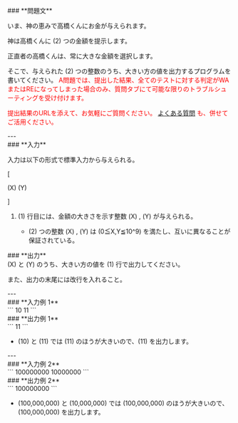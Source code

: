 <div>

<div>
### **問題文**
<section>

いま、神の恵みで高橋くんにお金が与えられます。

神は高橋くんに (2) つの金額を提示します。

正直者の高橋くんは、常に大きな金額を選択します。

そこで、与えられた (2) つの整数のうち、大きい方の値を出力するプログラムを書いてください。
<font color="red">
A問題では、提出した結果、全てのテストに対する判定がWAまたはREになってしまった場合のみ、質問タブにて可能な限りのトラブルシューティングを受け付けます。

提出結果のURLを添えて、お気軽にご質問ください。
<a href="http://abc002.contest.atcoder.jp/faq">
よくある質問</a>
も、併せてご活用ください。</font>
</section>
</div>
---
<div>
<div>
### **入力**
<section>

入力は以下の形式で標準入力から与えられる。

\[

(X) (Y)

\]

<ol>
<li>
(1) 行目には、金額の大きさを示す整数 (X) , (Y) が与えられる。</li>
<ul>
<li>
(2) つの整数 (X) , (Y) は (0≦X,Y≦10^9) を満たし、互いに異なることが保証されている。</li>
</ul>
</ol>
</section>
</div>
<div>
### **出力**
<section>
(X) と (Y) のうち、大きい方の値を (1) 行で出力してください。

また、出力の末尾には改行を入れること。
</section>
</div>
</div>
---
<div>
### **入力例 1**
<section>
```
10 11
```
</section>
</div>
<div>
### **出力例 1**
<section>
```
11
```
<ul>
<li>
(10) と (11) では (11) のほうが大きいので、(11) を出力します。</li>
</ul>
</section>
</div>
---
<div>
### **入力例 2**
<section>
```
100000000 10000000
```
</section>
</div>
<div>
### **出力例 2**
<section>
```
100000000
```
<ul>
<li>
(100,000,000) と (10,000,000) では (100,000,000) のほうが大きいので、(100,000,000) を出力します。</li>
</ul>
</section>
</div>

</div>
